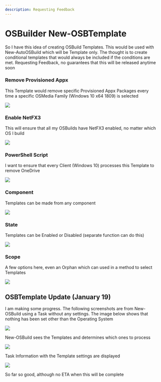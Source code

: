 ```yaml
---
description: Requesting Feedback
---
```


# OSBuilder New-OSBTemplate

So I have this idea of creating OSBuild Templates.  This would be used with New-AutoOSBuild which will be Template only.  The thought is to create conditional templates that would always be included if the conditions are met.  Requesting Feedback, no guarantees that this will be released anytime soon

### Remove Provisioned Appx

This Template would remove specific Provisioned Appx Packages every time a specific OSMedia Family \(Windows 10 x64 1809\) is selected

![](../../.gitbook/assets/image%20%2838%29.png)

### Enable NetFX3

This will ensure that all my OSBuilds have NetFX3 enabled, no matter which OS I build

![](../../.gitbook/assets/image%20%2840%29.png)

### PowerShell Script

I want to ensure that every Client \(Windows 10\) processes this Template to remove OneDrive

![](../../.gitbook/assets/image%20%2837%29.png)

### Component

Templates can be made from any component

![](../../.gitbook/assets/image%20%2842%29.png)

### State

Templates can be Enabled or Disabled \(separate function can do this\)

![](../../.gitbook/assets/image%20%2815%29.png)

### Scope

A few options here, even an Orphan which can used in a method to select Templates

![](../../.gitbook/assets/image%20%283%29.png)

## OSBTemplate Update \(January 19\)

I am making some progress.  The following screenshots are from New-OSBuild using a Task without any settings.  The image below shows that nothing has been set other than the Operating System

![](../../.gitbook/assets/2019-01-19_19-48-56.png)

New-OSBuild sees the Templates and determines which ones to process

![](../../.gitbook/assets/2019-01-19_19-50-12.png)

Task Information with the Template settings are displayed

![](../../.gitbook/assets/2019-01-19_19-51-11%20%281%29.png)

So far so good, although no ETA when this will be complete

